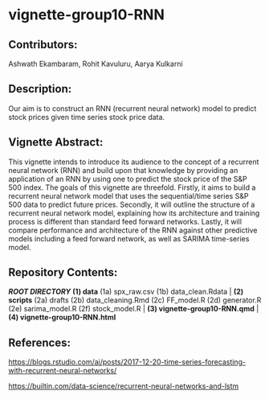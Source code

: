 # vignette-group10-RNN

## Contributors:

Ashwath Ekambaram, Rohit Kavuluru, Aarya Kulkarni

## Description:

Our aim is to construct an RNN (recurrent neural network) model to predict stock prices given time series stock price data.

## Vignette Abstract:

This vignette intends to introduce its audience to the concept of a recurrent neural network (RNN) and build upon that knowledge by providing an application of an RNN by using one to predict the stock price of the S&P 500 index. The goals of this vignette are threefold. Firstly, it aims to build a recurrent neural network model that uses the sequential/time series S&P 500 data to predict future prices. Secondly, it will outline the structure of a recurrent neural network model, explaining how its architecture and training process is different than standard feed forward networks. Lastly, it will compare performance and architecture of the RNN against other predictive models including a feed forward network, as well as SARIMA time-series model.

## Repository Contents:

***ROOT DIRECTORY*** **(1) data** (1a) spx_raw.csv (1b) data_clean.Rdata \| **(2) scripts** (2a) drafts (2b) data_cleaning.Rmd (2c) FF_model.R (2d) generator.R (2e) sarima_model.R (2f) stock_model.R \| **(3) vignette-group10-RNN.qmd** \| **(4) vignette-group10-RNN.html**

## References:

<https://blogs.rstudio.com/ai/posts/2017-12-20-time-series-forecasting-with-recurrent-neural-networks/>

<https://builtin.com/data-science/recurrent-neural-networks-and-lstm>
